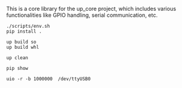 This is a core library for the up_core project,
which includes various functionalities like GPIO handling, serial communication, etc.

```shell
./scripts/env.sh
pip install .

up build so
up build whl

up clean
```


```shell
pip show
```

```shell
uio -r -b 1000000  /dev/ttyUSB0
```